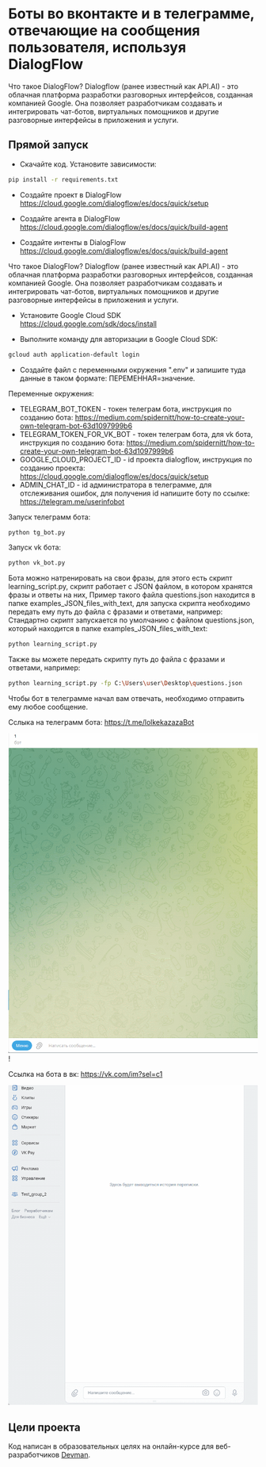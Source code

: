 # Боты во вконтакте и в телеграмме, отвечающие на сообщения пользователя, используя DialogFlow

Что такое DialogFlow? Dialogflow (ранее известный как API.AI) - это облачная платформа разработки разговорных интерфейсов, созданная компанией Google. 
Она позволяет разработчикам создавать и интегрировать чат-ботов, виртуальных помощников и другие разговорные интерфейсы в приложения и услуги.

## Прямой запуск

- Скачайте код. Установите зависимости:
```sh
pip install -r requirements.txt
```
- Создайте проект в DialogFlow https://cloud.google.com/dialogflow/es/docs/quick/setup

- Создайте агента в DialogFlow https://cloud.google.com/dialogflow/es/docs/quick/build-agent

- Создайте интенты в DialogFlow https://cloud.google.com/dialogflow/es/docs/quick/build-agent

Что такое DialogFlow? Dialogflow (ранее известный как API.AI) - это облачная платформа разработки разговорных интерфейсов, созданная компанией Google. 
Она позволяет разработчикам создавать и интегрировать чат-ботов, виртуальных помощников и другие разговорные интерфейсы в приложения и услуги.

- Установите Google Cloud SDK https://cloud.google.com/sdk/docs/install

- Выполните команду для авторизации в Google Cloud SDK:
```sh
gcloud auth application-default login
```

- Создайте файл с переменными окружения ".env" и запишите туда данные в таком формате: ПЕРЕМЕННАЯ=значение.

Переменные окружения:
- TELEGRAM_BOT_TOKEN - токен телеграм бота, инструкция по созданию бота: https://medium.com/spidernitt/how-to-create-your-own-telegram-bot-63d1097999b6
- TELEGRAM_TOKEN_FOR_VK_BOT - токен телеграм бота, для vk бота, инструкция по созданию бота: https://medium.com/spidernitt/how-to-create-your-own-telegram-bot-63d1097999b6
- GOOGLE_CLOUD_PROJECT_ID - id проекта dialogflow, инструкция по созданию проекта: https://cloud.google.com/dialogflow/es/docs/quick/setup
- ADMIN_CHAT_ID - id администратора в телеграмме, для отслеживания ошибок, для получения id напишите боту по ссылке: https://telegram.me/userinfobot


Запуск телеграмм бота:
```sh
python tg_bot.py
```

Запуск vk бота:
```sh
python vk_bot.py
```

Бота можно натренировать на свои фразы, для этого есть скрипт learning_script.py, скрипт работает с JSON файлом, в котором хранятся фразы и ответы на них,
Пример такого файла questions.json находится в папке examples_JSON_files_with_text, для запуска скрипта необходимо передать ему путь до файла с фразами и ответами, например:
Стандартно скрипт запускается по умолчанию с файлом questions.json, который находится в папке examples_JSON_files_with_text:

```sh
python learning_script.py
```
Также вы можете передать скрипту путь до файла с фразами и ответами, например:
```sh
python learning_script.py -fp C:\Users\user\Desktop\questions.json
```

Чтобы бот в телеграмме начал вам отвечать, необходимо отправить ему любое сообщение.

Сслыка на телеграмм бота: https://t.me/lolkekazazaBot

![tg_bot.gif](tg_bot.gif)!

Ссылка на бота в вк: https://vk.com/im?sel=c1

![vk_bot.gif](vk_bot.gif)


## Цели проекта

Код написан в образовательных целях на онлайн-курсе для веб-разработчиков [Devman](https://dvmn.org).
